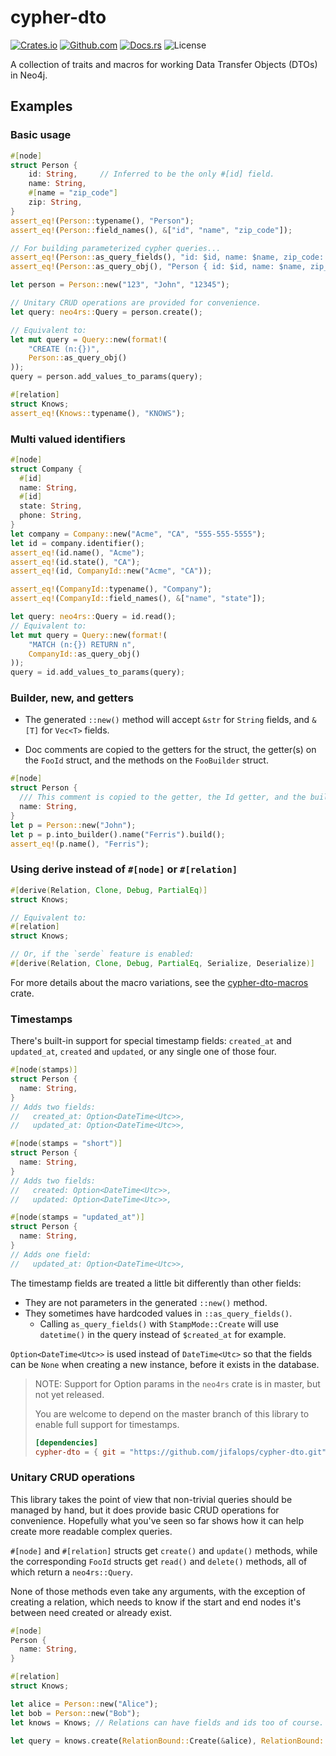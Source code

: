 # cypher-dto

[![Crates.io](https://img.shields.io/crates/v/cypher-dto)](https://crates.io/crates/cypher-dto)
[![Github.com](https://github.com/jifalops/cypher-dto/actions/workflows/rust.yml/badge.svg)](https://github.com/jifalops/cypher-dto/actions/workflows/rust.yml)
[![Docs.rs](https://docs.rs/cypher-dto/badge.svg)](https://docs.rs/cypher-dto)
![License](https://img.shields.io/crates/l/cypher-dto.svg)

A collection of traits and macros for working Data Transfer Objects (DTOs) in Neo4j.



## Examples

### Basic usage

```rust
#[node]
struct Person {
    id: String,     // Inferred to be the only #[id] field.
    name: String,
    #[name = "zip_code"]
    zip: String,
}
assert_eq!(Person::typename(), "Person");
assert_eq!(Person::field_names(), &["id", "name", "zip_code"]);

// For building parameterized cypher queries...
assert_eq!(Person::as_query_fields(), "id: $id, name: $name, zip_code: $zip_code");
assert_eq!(Person::as_query_obj(), "Person { id: $id, name: $name, zip_code: $zip_code }");

let person = Person::new("123", "John", "12345");

// Unitary CRUD operations are provided for convenience.
let query: neo4rs::Query = person.create();

// Equivalent to:
let mut query = Query::new(format!(
    "CREATE (n:{})",
    Person::as_query_obj()
));
query = person.add_values_to_params(query);
```

```rust
#[relation]
struct Knows;
assert_eq!(Knows::typename(), "KNOWS");
```

### Multi valued identifiers

```rust
#[node]
struct Company {
  #[id]
  name: String,
  #[id]
  state: String,
  phone: String,
}
let company = Company::new("Acme", "CA", "555-555-5555");
let id = company.identifier();
assert_eq!(id.name(), "Acme");
assert_eq!(id.state(), "CA");
assert_eq!(id, CompanyId::new("Acme", "CA"));

assert_eq!(CompanyId::typename(), "Company");
assert_eq!(CompanyId::field_names(), &["name", "state"]);

let query: neo4rs::Query = id.read();
// Equivalent to:
let mut query = Query::new(format!(
    "MATCH (n:{}) RETURN n",
    CompanyId::as_query_obj()
));
query = id.add_values_to_params(query);
```

### Builder, new, and getters

* The generated `::new()` method will accept `&str` for `String` fields, and `&[T]` for `Vec<T>` fields.

* Doc comments are copied to the getters for the struct, the getter(s) on the `FooId` struct, and the methods on the `FooBuilder` struct.

```rust
#[node]
struct Person {
  /// This comment is copied to the getter, the Id getter, and the builder method.
  name: String,
}
let p = Person::new("John");
let p = p.into_builder().name("Ferris").build();
assert_eq!(p.name(), "Ferris");
```

### Using derive instead of `#[node]` or `#[relation]`

```rust
#[derive(Relation, Clone, Debug, PartialEq)]
struct Knows;

// Equivalent to:
#[relation]
struct Knows;

// Or, if the `serde` feature is enabled:
#[derive(Relation, Clone, Debug, PartialEq, Serialize, Deserialize)]
```

For more details about the macro variations, see the [cypher-dto-macros](https://crates.io/crates/cypher-dto-macros) crate.

### Timestamps

There's built-in support for special timestamp fields: `created_at` and `updated_at`, `created` and `updated`, or any single one of those four.

```rust
#[node(stamps)]
struct Person {
  name: String,
}
// Adds two fields:
//   created_at: Option<DateTime<Utc>>,
//   updated_at: Option<DateTime<Utc>>,

#[node(stamps = "short")]
struct Person {
  name: String,
}
// Adds two fields:
//   created: Option<DateTime<Utc>>,
//   updated: Option<DateTime<Utc>>,

#[node(stamps = "updated_at")]
struct Person {
  name: String,
}
// Adds one field:
//   updated_at: Option<DateTime<Utc>>,
```

The timestamp fields are treated a little bit differently than other fields:

* They are not parameters in the generated `::new()` method.
* They sometimes have hardcoded values in `::as_query_fields()`.
  * Calling `as_query_fields()` with `StampMode::Create` will use `datetime()` in the query instead of `$created_at` for example.

`Option<DateTime<Utc>>` is used instead of `DateTime<Utc>` so that the fields can be `None` when creating a new instance, before it exists in the database.

> NOTE: Support for Option params in the `neo4rs` crate is in master, but not yet released.
>
> You are welcome to depend on the master branch of this library to enable full support for timestamps.
>
> ```toml
> [dependencies]
> cypher-dto = { git = "https://github.com/jifalops/cypher-dto.git" }
> ```

### Unitary CRUD operations

This library takes the point of view that non-trivial queries should be managed by hand, but it does provide basic CRUD operations for convenience. Hopefully what you've seen so far shows how it can help create more readable complex queries.

`#[node]` and `#[relation]` structs get `create()` and `update()` methods, while the corresponding `FooId` structs get `read()` and `delete()` methods, all of which return a `neo4rs::Query`.

None of those methods even take any arguments, with the exception of creating a relation, which needs to know if the start and end nodes it's between need created or already exist.

```rust
#[node]
Person {
  name: String,
}

#[relation]
struct Knows;

let alice = Person::new("Alice");
let bob = Person::new("Bob");
let knows = Knows; // Relations can have fields and ids too of course.

let query = knows.create(RelationBound::Create(&alice), RelationBound::Create(&bob));
```
